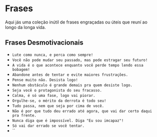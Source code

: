 # Frases

Aqui jás uma coleção inútil de frases engraçadas ou úteis que reuní ao longo da longa vida.


## Frases Desmotivacionais

- `Lute como nunca, e perca como sempre!`
- `Você não pode mudar seu passado, mas pode estragar seu futuro!`
- `A vida é o que acontece enquanto você perde tempo lendo essa bobagem!`
- `Abandone antes de tentar e evite maiores frustrações.`
- `Pense muito não. Desista logo!`
- `Nenhum obstáculo é grande demais pra quem desiste logo.`
- `Seja você o protagonista do seu fracasso.`
- `Calma, é só uma fase, logo vai piorar.`
- `Orgulhe-se, o mérito da derrota é todo seu!`
- `Tudo passa, nem que seja por cima de você.`
- `Não é por que tudo deu errado até agora, que vai dar certo daqui pra frente.`
- `Nunca diga que é impossível. Diga "Eu sou imcapaz"!`
- `Só vai dar errado se você tentar.`
- ``


 
